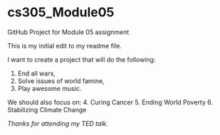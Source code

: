 # cs305_Module05
GitHub Project for Module 05 assignment

This is my initial edit to my readme file. 

I want to create a project that will do the following:
1.  End all wars,
2.  Solve issues of world famine,
3.  Play awesome music.

We should also focus on:
4. Curing Cancer
5. Ending World Poverty
6. Stabilizing Climate Change

*Thanks for attending my TED talk.* 
